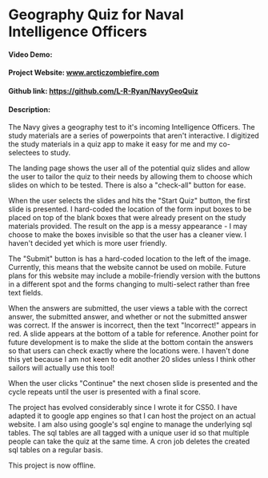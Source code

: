 # Geography Quiz for Naval Intelligence Officers
#### Video Demo:  <URL HERE>
#### Project Website: www.arcticzombiefire.com
#### Github link: https://github.com/L-R-Ryan/NavyGeoQuiz
#### Description:

The Navy gives a geography test to it's incoming Intelligence Officers. The study
materials are a series of powerpoints that aren't interactive. I digitized the
study materials in a quiz app to make it easy for me and my co-selectees to study.

The landing page shows the user all of the potential quiz slides and allow the
user to tailor the quiz to their needs by allowing them to choose which slides
on which to be tested. There is also a "check-all" button for ease.

When the user selects the slides and hits the "Start Quiz" button, the first
slide is presented. I hard-coded the location of the form input boxes to be placed
on top of the blank boxes that were already present on the study materials provided.
The result on the app is a messy appearance - I may choose to make the boxes invisible
so that the user has a cleaner view. I haven't decided yet which is more user friendly.

The "Submit" button is has a hard-coded location to the left of the image. Currently,
this means that the website cannot be used on mobile. Future plans for this
website may include a mobile-friendly version with the buttons in a different
spot and the forms changing to multi-select rather than free text fields.

When the answers are submitted, the user views a table with the correct answer,
the submitted answer, and whether or not the submitted answer was correct. If the
answer is incorrect, then the text "Incorrect!" appears in red. A slide appears at
the bottom of a table for reference. Another point for future development is to
make the slide at the bottom contain the answers so that users can check exactly
where the locations were. I haven't done this yet because I am not keen to edit
another 20 slides unless I think other sailors will actually use this tool!

When the user clicks "Continue" the next chosen slide is presented and the cycle
repeats until the user is presented with a final score.

The project has evolved considerably since I wrote it for CS50. I have adapted it
to google app engines so that I can host the project on an actual website. I am
also using google's sql engine to manage the underlying sql tables. The sql tables
are all tagged with a unique user id so that multiple people can take the quiz
at the same time. A cron job deletes the created sql tables on a regular basis.

This project is now offline. 
